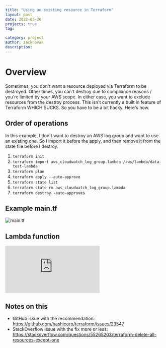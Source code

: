 ```yaml
---
title: "Using an existing resource in Terraform"
layout: post
date: 2022-05-20
projects: true
tag:

category: project
author: zacknovak
description:
---
```


# Overview

Sometimes, you don't want a resource deployed via Terraform to be destroyed. Other times, you can't destroy due to compliance reasons / you're limited by your AWS scope. In either case, you want to exclude resources from the destroy process. This isn't currently a built in feature of Terraform WHICH SUCKS. So you have to be a bit hacky. Here's how.

## Order of operations

In this example, I don't want to destroy an AWS log group and want to use an existing one. So I import it before the apply, and then remove it from the state file before I destroy.

1. `terraform init`
2. `terraform import aws_cloudwatch_log_group.lambda /aws/lambda/data-test-lambda`
3. `terraform plan`
4. `terraform apply --auto-approve`
5. `terraform state list`
6. `terraform state rm aws_cloudwatch_log_group.lambda`
7. `terraform destroy -auto-approve`s

## Example main.tf

![main.tf](https://github.com/Novak478/novak478.github.io/blob/b1be658bfa6802d3ae734d4ac9fe35f9d99ac4cb/assets/terraform/example_tf_exclude_resource.tf)

## Lambda function

![Lambda](https://github.com/Novak478/novak478.github.io/blob/b1be658bfa6802d3ae734d4ac9fe35f9d99ac4cb/assets/python/example_lambda_function.py)

## Notes on this

-   GitHub issue with the recommendation: https://github.com/hashicorp/terraform/issues/23547
-   StackOverflow issue with the fix more or less: https://stackoverflow.com/questions/55265203/terraform-delete-all-resources-except-one
